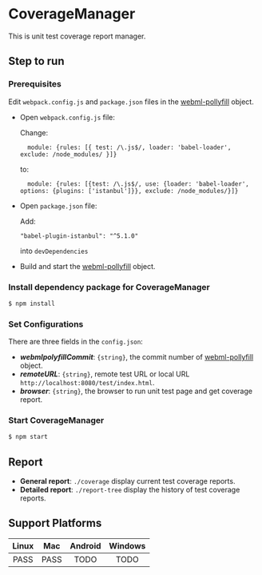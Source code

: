 # CoverageManager
This is unit test coverage report manager.

## Step to run

### Prerequisites

Edit `webpack.config.js` and `package.json` files in the [webml-pollyfill](https://github.com/intel/webml-polyfill) object.

* Open `webpack.config.js` file:

    Change:

        module: {rules: [{ test: /\.js$/, loader: 'babel-loader', exclude: /node_modules/ }]}

    to:

        module: {rules: [{test: /\.js$/, use: {loader: 'babel-loader', options: {plugins: ['istanbul']}}, exclude: /node_modules/}]}

* Open `package.json` file:

    Add:

      "babel-plugin-istanbul": "^5.1.0"

    into `devDependencies`

* Build and start the [webml-pollyfill](https://github.com/intel/webml-polyfill) object.

### Install dependency package for CoverageManager

```sh
$ npm install
```

### Set Configurations

There are three fields in the `config.json`:

   + **_webmlpolyfillCommit_**: `{string}`, the commit number of [webml-pollyfill](https://github.com/intel/webml-polyfill) object.
   + **_remoteURL_**: `{string}`, remote test URL or local URL `http://localhost:8080/test/index.html`.
   + **_browser_**: `{string}`, the browser to run unit test page and get coverage report.

### Start CoverageManager

```sh
$ npm start
```

## Report

   + **General report**: `./coverage`  display current test coverage reports.
   + **Detailed report**: `./report-tree`  display the history of test coverage reports.

## Support Platforms

|  Linux  |   Mac   |  Android  |  Windows  |
|  :---:  |  :---:  |   :---:   |   :---:   |
|  PASS   |   PASS  |    TODO   |    TODO   |
